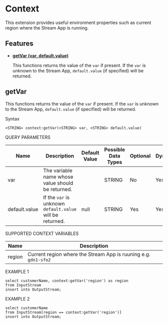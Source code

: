 # Context

This extension provides useful environment properties such as current region where the Stream App is running.

## Features

* **[getVar (var, default.value)](#getVar)**

    This functions returns the value of the `var` if present. If the `var` is unknown to the Stream App, `default.value` (if specified) will be returned.

## getVar

This functions returns the value of the `var` if present. If the `var` is unknown to the Stream App, `default.value` (if specified) will be returned.

Syntax

    <STRING> context:getVar(<STRING> var, <STRING> default.value)

QUERY PARAMETERS

| Name | Description                                                                                                                  | Default Value | Possible Data Types   | Optional | Dynamic |
|------|------------------------------------------------------------------------------------------------------------------------------|---------------|-----------------------|----------|---------|
| var  | The variable name whose value should be returned.                                                                 |               | STRING | No       | Yes     |
| default.value    | If the `var` is unknown `default.value` will be returned. | null | STRING                | Yes       | Yes     |

SUPPORTED CONTEXT VARIABLES

| Name | Description | 
|------|-------------|
| region  | Current region where the Stream App is ruuning e.g. `gdn1-sfo2` |               | STRING | No       | Yes     |

EXAMPLE 1

    select customerName, context:getVar('region') as region
    from InputStream
    insert into OutputStream;
    
EXAMPLE 2

    select customerName
    from InputStream[region == context:getVar('region')]
    insert into OutputStream;
